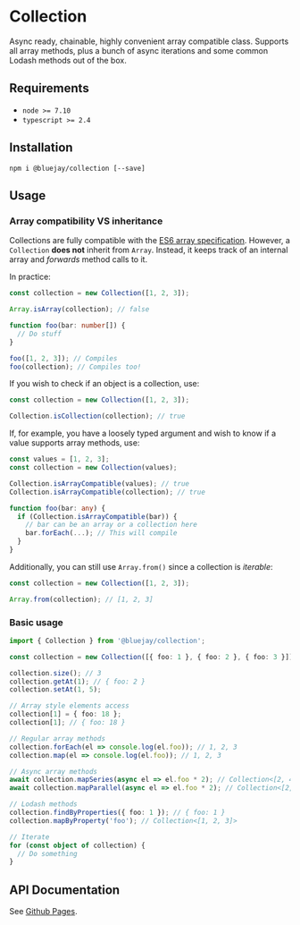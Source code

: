 # Collection

Async ready, chainable, highly convenient array compatible class. Supports all array methods, plus a bunch of async iterations and some common Lodash methods out of the box.

## Requirements

- `node >= 7.10`
- `typescript >= 2.4`

## Installation

`npm i @bluejay/collection [--save]`

## Usage

### Array compatibility VS inheritance

Collections are fully compatible with the [ES6 array specification](https://developer.mozilla.org/en-US/docs/Web/JavaScript/Reference/Global_Objects/Array). However, a `Collection` **does not** inherit from `Array`. Instead, it keeps track of an internal array and *forwards* method calls to it.

In practice:

```typescript
const collection = new Collection([1, 2, 3]);

Array.isArray(collection); // false

function foo(bar: number[]) {
  // Do stuff
}

foo([1, 2, 3]); // Compiles
foo(collection); // Compiles too!
```


If you wish to check if an object is a collection, use:

```typescript
const collection = new Collection([1, 2, 3]);

Collection.isCollection(collection); // true
```

If, for example, you have a loosely typed argument and wish to know if a value supports array methods, use:

```typescript
const values = [1, 2, 3]; 
const collection = new Collection(values);

Collection.isArrayCompatible(values); // true
Collection.isArrayCompatible(collection); // true

function foo(bar: any) {
  if (Collection.isArrayCompatible(bar)) {
    // bar can be an array or a collection here
    bar.forEach(...); // This will compile
  }
}
```

Additionally, you can still use `Array.from()` since a collection is *iterable*:

```typescript
const collection = new Collection([1, 2, 3]);

Array.from(collection); // [1, 2, 3]
```

### Basic usage

```typescript
import { Collection } from '@bluejay/collection';

const collection = new Collection([{ foo: 1 }, { foo: 2 }, { foo: 3 }]); // Initialize with an array

collection.size(); // 3
collection.getAt(1); // { foo: 2 }
collection.setAt(1, 5);

// Array style elements access
collection[1] = { foo: 18 };
collection[1]; // { foo: 18 }

// Regular array methods 
collection.forEach(el => console.log(el.foo)); // 1, 2, 3
collection.map(el => console.log(el.foo)); // 1, 2, 3

// Async array methods
await collection.mapSeries(async el => el.foo * 2); // Collection<[2, 4, 6]>
await collection.mapParallel(async el => el.foo * 2); // Collection<[2, 4, 6]>

// Lodash methods
collection.findByProperties({ foo: 1 }); // { foo: 1 }
collection.mapByProperty('foo'); // Collection<[1, 2, 3]>

// Iterate
for (const object of collection) {
  // Do something
}
```

## API Documentation

See [Github Pages](https://bluebirds-blue-jay.github.io/collection/).